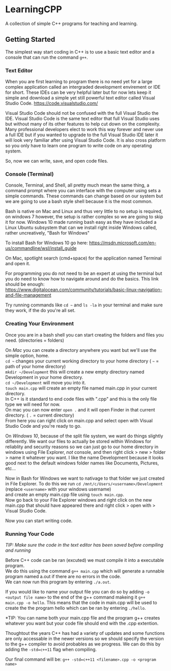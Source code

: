 # LearningCPP
A collection of simple C++ programs for teaching and learning.

## Getting Started
The simplest way start coding in C++ is to use a basic text editor and a console that can run the command `g++`.

### Text Editor
When you are first learning to program there is no need yet for a large complex application called an intergraded 
development envirement or IDE for short. These IDEs can be very helpful later but for now lets keep it simple and 
download a simple yet still powerful text editor called Visual Studio Code. https://code.visualstudio.com/

Visual Studio Code should not be confused with the full Visual Studio the IDE.  Visual Studio Code is the same text 
editor that full Visual Studio uses but without many of its other features to help cut down on the complexity. 
Many professional developers elect to work this way forever and never use a full IDE but if you wanted to upgrade 
to the full Visual Studio IDE later it will look very familiar after using Visual Studio Code.  It is also cross
platform so you only have to learn one program to write code on any operating system.

So, now we can write, save, and open code files.

### Console (Terminal)
Console, Terminal, and Shell, all pretty much mean the same thing, a command prompt where you can interface with 
the computer using sets a simple commands. These commands can change based on our system but we are going to use a 
bash style shell because it is the most common. 

Bash is native on Mac and Linux and thus very little to no setup is required, on windows 7 however, the setup is 
rather complex so we are going to skip it for now.  Windows 10 made running bash easy as they have included a Linux 
Ubuntu subsystem that can we install right inside Windows called, rather uncreatively, "Bash for Windows"

To install Bash for Windows 10 go here: https://msdn.microsoft.com/en-us/commandline/wsl/install_guide

On Mac, spotlight search (cmd+space) for the application named Terminal and open it.

For programming you do not need to be an expert at using the terminal but you do need to know how to navigate 
around and do the basics. This link should be enough: 
https://www.digitalocean.com/community/tutorials/basic-linux-navigation-and-file-management

Try running commands like `cd ~` and `ls -la` in your terminal and make sure they work, if the do you're all set.

### Creating Your Environment
Once you are in a bash shell you can start creating the folders and files you need.
(directories = folders)

On *Mac* you can create a directory anywhere you want but we'll use the simple option, home.  
`cd ~` changes your current working directory to your home directory ( `~` = path of your home directory)  
`mkdir ~/Development` this will create a new empty directory named Development in your home directory.  
`cd ~/Development` will move you into it.  
`touch main.cpp` will create an empty file named main.cpp in your current directory.  
In C++ is it standard to end code files with ".cpp" and this is the only file type we will need for now.  
On mac you can now enter `open .` and it will open Finder in that current directory. ( `.` = current directory)  
From here you can right click on main.cpp and select open with Visual Studio Code and you're ready to go.  

On *Windows 10*, because of the split file system, we want do things slightly differently. 
We want our files to actually be stored within Windows for reliablity and security reasons so we can just go to
our home directory in windows using File Explorer, *not* console, and then right click > new > folder > name it 
whatever you want. I like the name Development because it looks good next to the default windows folder names like 
Documents, Pictures, etc...

Now in Bash for Windows we want to nativage to that folder we just created in File Explorer.
To do this we run `cd /mnt/c/Users/<username>/Development` (replace `<username>` with your windows username)   
and create an empty main.cpp file using `touch main.cpp`.   
Now go back to your File Explorer windows and right click on the new main.cpp that should have appeared there and
right click > open with > Visual Studio Code.

Now you can start writing code.

### Running Your Code
*TIP: Make sure the code in the text editor has been saved before compiling and running*

Before C++ code can be ran (excuted) we must compile it into a executable program.  
We do this using the command `g++ main.cpp` which will generate a runnable program named a.out if there are no errors in the code.  
We can now run this program by entering `./a.out`.

If you would like to name your output file you can do so by adding `-o <output file name>` to the end of the g++ 
command makeing it `g++ main.cpp -o hello`.  This means that the code in main.cpp will be used to create the
the program hello which can be ran by entering `./hello`.

*TIP: You can name both your main.cpp file and the program g++ creates whatever you want but your code file should end with the .cpp extention. 

Thoughtout the years C++ has had a variety of updates and some functions are only accessable in the newer versions so we should specify the version to the g++ compiler to avoid probables as we progress.  We can do this by adding the `-std=c++11` flag when compiling.

Our final command will be: `g++ -std=c++11 <filename>.cpp -o <program name>`


